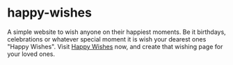 # happy-wishes

A simple website to wish anyone on their happiest moments. Be it birthdays, celebrations or whatever special moment it is wish your dearest ones "Happy Wishes". Visit [Happy Wishes](https://happy-wishes.vercel.app) now, and create that wishing page for your loved ones.


